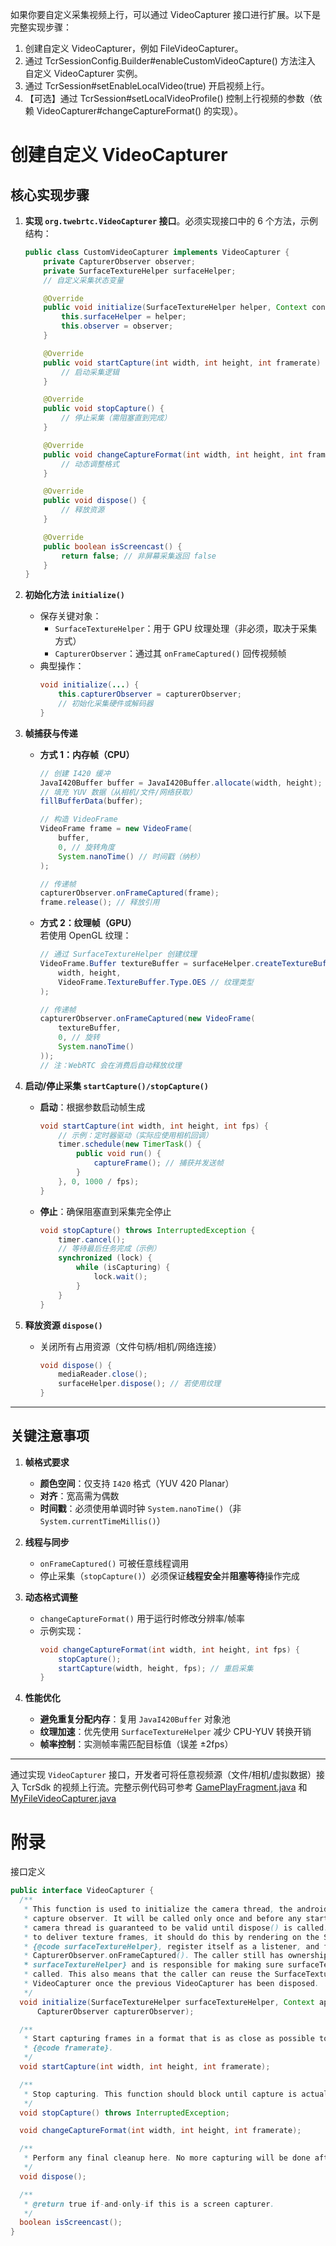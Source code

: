 如果你要自定义采集视频上行，可以通过 VideoCapturer 接口进行扩展。以下是完整实现步骤：
1. 创建自定义 VideoCapturer，例如 FileVideoCapturer。
2. 通过 TcrSessionConfig.Builder#enableCustomVideoCapture() 方法注入 自定义 VideoCapturer 实例。
3. 通过 TcrSession#setEnableLocalVideo(true) 开启视频上行。
4. 【可选】通过 TcrSession#setLocalVideoProfile() 控制上行视频的参数（依赖 VideoCapturer#changeCaptureFormat() 的实现）。

# 创建自定义 VideoCapturer
## **核心实现步骤**
1. **实现 `org.twebrtc.VideoCapturer` 接口**。必须实现接口中的 6 个方法，示例结构：
   ```java
   public class CustomVideoCapturer implements VideoCapturer {
       private CapturerObserver observer;
       private SurfaceTextureHelper surfaceHelper;
       // 自定义采集状态变量

       @Override
       public void initialize(SurfaceTextureHelper helper, Context context, CapturerObserver observer) {
           this.surfaceHelper = helper;
           this.observer = observer;
       }

       @Override
       public void startCapture(int width, int height, int framerate) {
           // 启动采集逻辑
       }

       @Override
       public void stopCapture() {
           // 停止采集（需阻塞直到完成）
       }

       @Override
       public void changeCaptureFormat(int width, int height, int framerate) {
           // 动态调整格式
       }

       @Override
       public void dispose() {
           // 释放资源
       }

       @Override
       public boolean isScreencast() {
           return false; // 非屏幕采集返回 false
       }
   }
   ```

2. **初始化方法 `initialize()`**
   - 保存关键对象：
     - `SurfaceTextureHelper`：用于 GPU 纹理处理（非必须，取决于采集方式）
     - `CapturerObserver`：通过其 `onFrameCaptured()` 回传视频帧
   - 典型操作：
     ```java
     void initialize(...) {
         this.capturerObserver = capturerObserver;
         // 初始化采集硬件或解码器
     }
     ```

3. **帧捕获与传递**
   - **方式 1：内存帧（CPU）**  
     ```java
     // 创建 I420 缓冲
     JavaI420Buffer buffer = JavaI420Buffer.allocate(width, height);
     // 填充 YUV 数据（从相机/文件/网络获取）
     fillBufferData(buffer);
     
     // 构造 VideoFrame
     VideoFrame frame = new VideoFrame(
         buffer, 
         0, // 旋转角度
         System.nanoTime() // 时间戳（纳秒）
     );
     
     // 传递帧
     capturerObserver.onFrameCaptured(frame);
     frame.release(); // 释放引用
     ```

   - **方式 2：纹理帧（GPU）**  
     若使用 OpenGL 纹理：
     ```java
     // 通过 SurfaceTextureHelper 创建纹理
     VideoFrame.Buffer textureBuffer = surfaceHelper.createTextureBuffer(
         width, height, 
         VideoFrame.TextureBuffer.Type.OES // 纹理类型
     );
     
     // 传递帧
     capturerObserver.onFrameCaptured(new VideoFrame(
         textureBuffer,
         0, // 旋转
         System.nanoTime()
     ));
     // 注：WebRTC 会在消费后自动释放纹理
     ```

4. **启动/停止采集 `startCapture()/stopCapture()`**
   - **启动**：根据参数启动帧生成
     ```java
     void startCapture(int width, int height, int fps) {
         // 示例：定时器驱动（实际应使用相机回调）
         timer.schedule(new TimerTask() {
             public void run() {
                 captureFrame(); // 捕获并发送帧
             }
         }, 0, 1000 / fps);
     }
     ```
   - **停止**：确保阻塞直到采集完全停止
     ```java
     void stopCapture() throws InterruptedException {
         timer.cancel();
         // 等待最后任务完成（示例）
         synchronized (lock) {
             while (isCapturing) {
                 lock.wait();
             }
         }
     }
     ```

5. **释放资源 `dispose()`**
   - 关闭所有占用资源（文件句柄/相机/网络连接）
     ```java
     void dispose() {
         mediaReader.close();
         surfaceHelper.dispose(); // 若使用纹理
     }
     ```

---

## **关键注意事项**
1. **帧格式要求**
   - **颜色空间**：仅支持 `I420` 格式（YUV 420 Planar）
   - **对齐**：宽高需为偶数
   - **时间戳**：必须使用单调时钟 `System.nanoTime()`（非 `System.currentTimeMillis()`）

2. **线程与同步**
   - `onFrameCaptured()` 可被任意线程调用
   - 停止采集（`stopCapture()`）必须保证**线程安全**并**阻塞等待**操作完成

3. **动态格式调整**
   - `changeCaptureFormat()` 用于运行时修改分辨率/帧率
   - 示例实现：
     ```java
     void changeCaptureFormat(int width, int height, int fps) {
         stopCapture();
         startCapture(width, height, fps); // 重启采集
     }
     ```

4. **性能优化**
   - **避免重复分配内存**：复用 `JavaI420Buffer` 对象池
   - **纹理加速**：优先使用 `SurfaceTextureHelper` 减少 CPU-YUV 转换开销
   - **帧率控制**：实测帧率需匹配目标值（误差 ±2fps）

---

通过实现 `VideoCapturer` 接口，开发者可将任意视频源（文件/相机/虚拟数据）接入 TcrSdk 的视频上行流。完整示例代码可参考 [GamePlayFragment.java](https://github.com/tencentyun/cloudgame-android-sdk/tree/master/TcrSdk/Demo/TcrDemo/app/src/tcrdemo/java/com/tencent/tcrdemo/gameplay/GamePlayFragment.java#L430) 和 [MyFileVideoCapturer.java](https://github.com/tencentyun/cloudgame-android-sdk/tree/master/TcrSdk/Demo/TcrDemo/app/src/tcrdemo/java/com/tencent/tcrdemo/gameplay/MyFileVideoCapturer.java)




# 附录
接口定义
```java
public interface VideoCapturer {
  /**
   * This function is used to initialize the camera thread, the android application context, and the
   * capture observer. It will be called only once and before any startCapture() request. The
   * camera thread is guaranteed to be valid until dispose() is called. If the VideoCapturer wants
   * to deliver texture frames, it should do this by rendering on the SurfaceTexture in
   * {@code surfaceTextureHelper}, register itself as a listener, and forward the frames to
   * CapturerObserver.onFrameCaptured(). The caller still has ownership of {@code
   * surfaceTextureHelper} and is responsible for making sure surfaceTextureHelper.dispose() is
   * called. This also means that the caller can reuse the SurfaceTextureHelper to initialize a new
   * VideoCapturer once the previous VideoCapturer has been disposed.
   */
  void initialize(SurfaceTextureHelper surfaceTextureHelper, Context applicationContext,
      CapturerObserver capturerObserver);

  /**
   * Start capturing frames in a format that is as close as possible to {@code width x height} and
   * {@code framerate}.
   */
  void startCapture(int width, int height, int framerate);

  /**
   * Stop capturing. This function should block until capture is actually stopped.
   */
  void stopCapture() throws InterruptedException;

  void changeCaptureFormat(int width, int height, int framerate);

  /**
   * Perform any final cleanup here. No more capturing will be done after this call.
   */
  void dispose();

  /**
   * @return true if-and-only-if this is a screen capturer.
   */
  boolean isScreencast();
}
```
